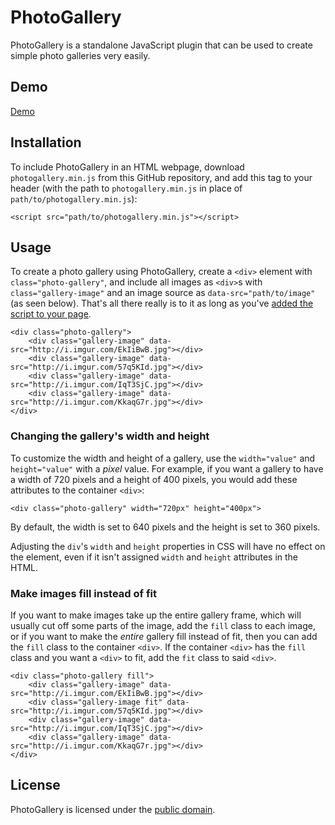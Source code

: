 # PhotoGallery
PhotoGallery is a standalone JavaScript plugin that can be used to create simple photo galleries very easily.
## Demo
[Demo](https://jsfiddle.net/zjvtydo2/embedded/result/)
## Installation
To include PhotoGallery in an HTML webpage, download `photogallery.min.js` from this GitHub repository, and add this tag to your header (with the path to `photogallery.min.js` in place of `path/to/photogallery.min.js`):

    <script src="path/to/photogallery.min.js"></script>
## Usage
To create a photo gallery using PhotoGallery, create a `<div>` element with `class="photo-gallery"`, and include all images as `<div>`s with `class="gallery-image"` and an image source as `data-src="path/to/image"` (as seen below). That's all there really is to it as long as you've [added the script to your page](#installation).

    <div class="photo-gallery">
		<div class="gallery-image" data-src="http://i.imgur.com/EkIiBwB.jpg"></div>
		<div class="gallery-image" data-src="http://i.imgur.com/57q5KId.jpg"></div>
		<div class="gallery-image" data-src="http://i.imgur.com/IqT3SjC.jpg"></div>
		<div class="gallery-image" data-src="http://i.imgur.com/KkaqG7r.jpg"></div>
    </div>
### Changing the gallery's width and height
To customize the width and height of a gallery, use the `width="value"` and `height="value"` with a *pixel* value. For example, if you want a gallery to have a width of 720 pixels and a height of 400 pixels, you would add these attributes to the container `<div>`:

    <div class="photo-gallery" width="720px" height="400px">
By default, the width is set to 640 pixels and the height is set to 360 pixels.

Adjusting the `div`'s `width` and `height` properties in CSS will have no effect on the element, even if it isn't assigned `width` and `height` attributes in the HTML.
### Make images fill instead of fit
If you want to make images take up the entire gallery frame, which will usually cut off some parts of the image, add the `fill` class to each image, or if you want to make the *entire* gallery fill instead of fit, then you can add the `fill` class to the container `<div>`. If the container `<div>` has the `fill` class and you want a `<div>` to fit, add the `fit` class to said `<div>`.

    <div class="photo-gallery fill">
		<div class="gallery-image" data-src="http://i.imgur.com/EkIiBwB.jpg"></div>
		<div class="gallery-image fit" data-src="http://i.imgur.com/57q5KId.jpg"></div>
		<div class="gallery-image" data-src="http://i.imgur.com/IqT3SjC.jpg"></div>
		<div class="gallery-image" data-src="http://i.imgur.com/KkaqG7r.jpg"></div>
    </div>

## License
PhotoGallery is licensed under the [public domain](https://github.com/Qvcool/PhotoGallery/blob/master/LICENSE).
